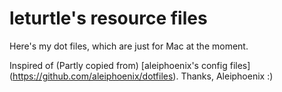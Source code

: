 # leturtle's resource files

Here's my dot files, which are just for Mac at the moment.

Inspired of (Partly copied from) [aleiphoenix's config files] (https://github.com/aleiphoenix/dotfiles). Thanks, Aleiphoenix :)
